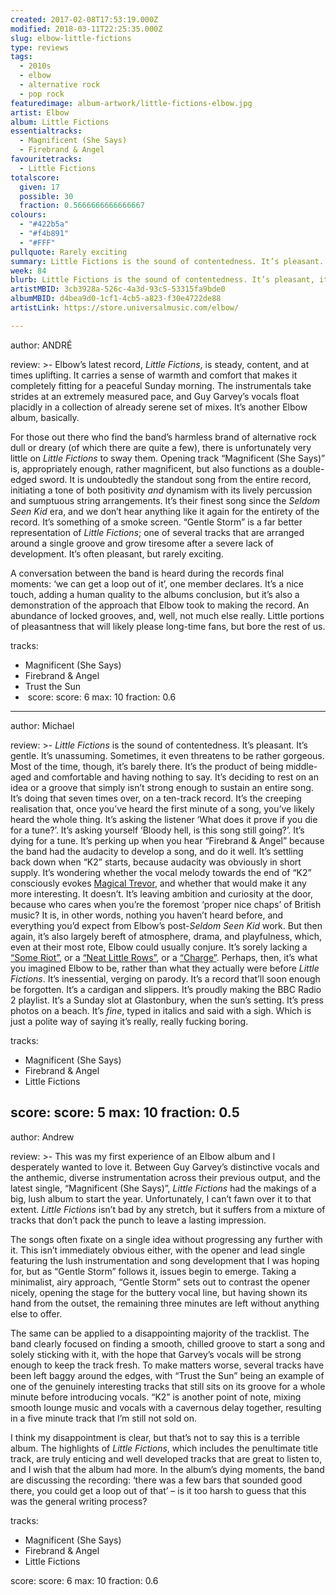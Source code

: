 ```yaml
---
created: 2017-02-08T17:53:19.000Z
modified: 2018-03-11T22:25:35.000Z
slug: elbow-little-fictions
type: reviews
tags:
  - 2010s
  - elbow
  - alternative rock
  - pop rock
featuredimage: album-artwork/little-fictions-elbow.jpg
artist: Elbow
album: Little Fictions
essentialtracks:
  - Magnificent (She Says)
  - Firebrand & Angel
favouritetracks:
  - Little Fictions
totalscore:
  given: 17
  possible: 30
  fraction: 0.5666666666666667
colours:
  - "#422b5a"
  - "#f4b891"
  - "#FFF"
pullquote: Rarely exciting
summary: Little Fictions is the sound of contentedness. It’s pleasant. It’s gentle. It’s unassuming. Sometimes, it even threatens to be rather gorgeous. Most of the time, though, it’s barely there.
week: 84
blurb: Little Fictions is the sound of contentedness. It’s pleasant, it’s gentle, it’s unassuming... sometimes it even threatens to be gorgeous, yet it's barely there at all.
artistMBID: 3cb3928a-526c-4a3d-93c5-53315fa9bde0
albumMBID: d4bea9d0-1cf1-4cb5-a823-f30e4722de88
artistLink: https://store.universalmusic.com/elbow/

---
```


author: ANDRÉ

review: >-
  Elbow’s latest record, *Little Fictions*, is steady, content, and at times uplifting. It carries a sense of warmth and comfort that makes it completely fitting for a peaceful Sunday morning. The instrumentals take strides at an extremely measured pace, and Guy Garvey’s vocals float placidly in a collection of already serene set of mixes. It’s another Elbow album, basically. 
  
  For those out there who find the band’s harmless brand of alternative rock dull or dreary (of which there are quite a few), there is unfortunately very little on *Little Fictions* to sway them. Opening track “Magnificent (She Says)” is, appropriately enough, rather magnificent, but also functions as a double-edged sword. It is undoubtedly the standout song from the entire record, initiating a tone of both positivity *and* dynamism with its lively percussion and sumptuous string arrangements. It’s their finest song since the *Seldom Seen Kid* era, and we don’t hear anything like it again for the entirety of the record. It’s something of a smoke screen. “Gentle Storm” is a far better representation of *Little Fictions*; one of several tracks that are arranged around a single groove and grow tiresome after a severe lack of development. It’s often pleasant, but rarely exciting. 
  
  A conversation between the band is heard during the records final moments: ‘we can get a loop out of it’, one member declares. It’s a nice touch, adding a human quality to the albums conclusion, but it’s also a demonstration of the approach that Elbow took to making the record. An abundance of locked grooves, and, well, not much else really. Little portions of pleasantness that will likely please long-time fans, but bore the rest of us.

tracks:
  - Magnificent (She Says)
  - ­Firebrand & Angel
  - ­Trust the Sun
  - ­
score:
  score: 6
  max: 10
  fraction: 0.6

---
author: Michael

review: >-
  *Little Fictions* is the sound of contentedness. It’s pleasant. It’s gentle. It’s unassuming. Sometimes, it even threatens to be rather gorgeous. Most of the time, though, it’s barely there. It’s the product of being middle-aged and comfortable and having nothing to say. It’s deciding to rest on an idea or a groove that simply isn’t strong enough to sustain an entire song. It’s doing that seven times over, on a ten-track record. It’s the creeping realisation that, once you’ve heard the first minute of a song, you’ve likely heard the whole thing. It’s asking the listener ‘What does it prove if you die for a tune?’. It’s asking yourself ‘Bloody hell, is this song still going?’. It’s dying for a tune. It’s perking up when you hear “Firebrand & Angel” because the band had the audacity to develop a song, and do it well. It’s settling back down when “K2” starts, because audacity was obviously in short supply. It’s wondering whether the vocal melody towards the end of “K2” consciously evokes [Magical Trevor](https://www.youtube.com/watch?v=au3-hk-pXsM), and whether that would make it any more interesting. It doesn’t. It’s leaving ambition and curiosity at the door, because who cares when you’re the foremost ‘proper nice chaps’ of British music? It is, in other words, nothing you haven’t heard before, and everything you’d expect from Elbow’s post-*Seldom Seen Kid* work. But then again, it’s also largely bereft of atmosphere, drama, and playfulness, which, even at their most rote, Elbow could usually conjure. It’s sorely lacking a [“Some Riot”](https://www.youtube.com/watch?v=LcI94hxvZsY), or a [“Neat Little Rows”](https://www.youtube.com/watch?v=Arx-KH2YUh4), or a [“Charge”](https://www.youtube.com/watch?v=w9COm7UZffY). Perhaps, then, it’s what you imagined Elbow to be, rather than what they actually were before *Little Fictions*. It’s inessential, verging on parody. It’s a record that’ll soon enough be forgotten. It’s a cardigan and slippers. It’s proudly making the BBC Radio 2 playlist. It’s a Sunday slot at Glastonbury, when the sun’s setting. It’s press photos on a beach. It’s *fine*, typed in italics and said with a sigh. Which is just a polite way of saying it’s really, really fucking boring.

tracks:
  - Magnificent (She Says)
  - ­Firebrand & Angel
  - ­Little Fictions

score:
  score: 5
  max: 10
  fraction: 0.5
---
author: Andrew

review: >-
  This was my first experience of an Elbow album and I desperately wanted to love it. Between Guy Garvey’s distinctive vocals and the anthemic, diverse instrumentation across their previous output, and the latest single, “Magnificent (She Says)”, *Little Fictions* had the makings of a big, lush album to start the year. Unfortunately, I can’t fawn over it to that extent. *Little Fictions* isn’t bad by any stretch, but it suffers from a mixture of tracks that don’t pack the punch to leave a lasting impression. 
  
  The songs often fixate on a single idea without progressing any further with it. This isn’t immediately obvious either, with the opener and lead single featuring the lush instrumentation and song development that I was hoping for, but as “Gentle Storm” follows it, issues begin to emerge. Taking a minimalist, airy approach, “Gentle Storm” sets out to contrast the opener nicely, opening the stage for the buttery vocal line, but having shown its hand from the outset, the remaining three minutes are left without anything else to offer. 
  
  The same can be applied to a disappointing majority of the tracklist. The band clearly focused on finding a smooth, chilled groove to start a song and solely sticking with it, with the hope that Garvey’s vocals will be strong enough to keep the track fresh. To make matters worse, several tracks have been left baggy around the edges, with “Trust the Sun” being an example of one of the genuinely interesting tracks that still sits on its groove for a whole minute before introducing vocals. “K2” is another point of note, mixing smooth lounge music and vocals with a cavernous delay together, resulting in a five minute track that I’m still not sold on. 
  
  I think my disappointment is clear, but that’s not to say this is a terrible album. The highlights of *Little Fictions*, which includes the penultimate title track, are truly enticing and well developed tracks that are great to listen to, and I wish that the album had more. In the album’s dying moments, the band are discussing the recording: ‘there was a few bars that sounded good there, you could get a loop out of that’ – is it too harsh to guess that this was the general writing process?

tracks:
  - Magnificent (She Says)
  - ­Firebrand & Angel
  - ­Little Fictions

score:
  score: 6
  max: 10
  fraction: 0.6
